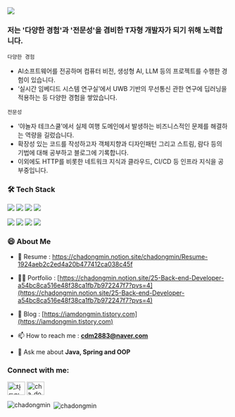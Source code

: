 <img src="https://github.com/chadongmin/chadongmin/assets/40655807/27e0fafc-cc43-4871-9894-0efbb377781d">
</img>

<h3>저는 '다양한 경험'과 '전문성'을 겸비한 T자형 개발자가 되기 위해 노력합니다.</h3>

`다양한 경험`
- AI소프트웨어를 전공하며 컴퓨터 비전, 생성형 AI, LLM 등의 프로젝트를 수행한 경험이 있습니다.
- ‘실시간 임베디드 시스템 연구실’에서 UWB 기반의 무선통신 관한 연구에 딥러닝을 적용하는 등 다양한 경험을 쌓았습니다.
  
`전문성`
- ‘야놀자 테크스쿨’에서 실제 여행 도메인에서 발생하는 비즈니스적인 문제를 해결하는 역량을 길렀습니다.
- 확장성 있는 코드를 작성하고자 객체지향과 디자인패턴 그리고 스트림, 람다 등의 기법에 대해 공부하고 블로그에 기록합니다.
- 이외에도 HTTP를 비롯한 네트워크 지식과 클라우드, CI/CD 등 인프라 지식을 공부중입니다.


<h3>🛠️ Tech Stack </h3>
<p>
    <a href="#"><img src="https://img.shields.io/badge/Java-437291?style=flat&logo=openjdk&logoColor=white"></a>
    <a href="#"><img src="https://img.shields.io/badge/Spring-6DB33F?style=flat&logo=spring&logoColor=white"></a>
    <a href="#"><img src="https://img.shields.io/badge/MySQL-4479A1?style=flat&logo=mysql&logoColor=white"></a>
    <a href="#"><img src="https://img.shields.io/badge/Redis-DC382D?style=flat&logo=redis&logoColor=white"></a>
</p>
<p>
    <a href="#"><img src="https://img.shields.io/badge/Github Actions-2088FF?style=flat&logo=github actions&logoColor=white"></a>
    <a href="#"><img src="https://img.shields.io/badge/Jenkins-D24939?style=flat&logo=jenkins&logoColor=white"></a>
    <a href="#"><img src="https://img.shields.io/badge/Docker-2496ED?style=flat&logo=docker&logoColor=white"></a>
    <a href="#"><img src="https://img.shields.io/badge/Amazon AWS-232F3E?style=flat&logo=amazonaws&logoColor=white"></a>
</p>


<h3>😄 About Me </h3>

- 📄 Resume :
https://chadongmin.notion.site/chadongmin/Resume-1924aeb2c2ed4a20b477412ca038c45f

- 👨‍💻 Portfolio : 
[https://chadongmin.notion.site/25-Back-end-Developer-a54bc8ca516e48f38ca1fb7b972247f7?pvs=4](https://chadongmin.notion.site/25-Back-end-Developer-a54bc8ca516e48f38ca1fb7b972247f7?pvs=4)

- 📝 Blog :
[https://iamdongmin.tistory.com](https://iamdongmin.tistory.com)


- 📫 How to reach me :
**cdm2883@naver.com**

- 💬 Ask me about **Java, Spring and OOP**



<h3 align="left">Connect with me:</h3>
<p align="left">
<a href="https://www.linkedin.com/in/%EB%8F%99%EB%AF%BC-%EC%B0%A8-123714273/" target="blank"><img align="center" src="https://raw.githubusercontent.com/rahuldkjain/github-profile-readme-generator/master/src/images/icons/Social/linked-in-alt.svg" alt="차동민" height="30" width="40" /></a>
<a href="https://instagram.com/cha_dong_min" target="blank"><img align="center" src="https://raw.githubusercontent.com/rahuldkjain/github-profile-readme-generator/master/src/images/icons/Social/instagram.svg" alt="cha_dong_min" height="30" width="40" /></a>
</p>



<p><img align="left" src="https://github-readme-stats.vercel.app/api/top-langs?username=chadongmin&show_icons=true&locale=en&layout=compact" alt="chadongmin" /></p>

<p>&nbsp;<img align="center" src="https://github-readme-stats.vercel.app/api?username=chadongmin&show_icons=true&locale=en" alt="chadongmin" /></p>





<!--
**chadongmin/chadongmin** is a ✨ _special_ ✨ repository because its `README.md` (this file) appears on your GitHub profile.

Here are some ideas to get you started:

- 🔭 I’m currently working on ...
- 🌱 I’m currently learning ...
- 👯 I’m looking to collaborate on ...
- 🤔 I’m looking for help with ...
- 💬 Ask me about ...
- 📫 How to reach me: ...
- 😄 Pronouns: ...
- ⚡ Fun fact: ...
-->
